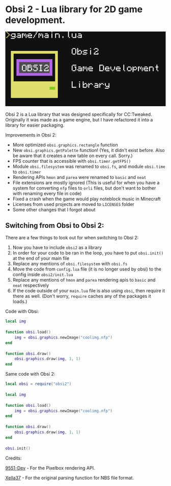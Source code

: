 # Obsi 2 - Lua library for 2D game development.

![Obsi 2 logo](logo.png)

Obsi 2 is a Lua library that was designed specifically for CC:Tweaked. Originally it was made as a game engine, but I have refactored it into a library for easier packaging.

Improvements in Obsi 2:
* More optimized `obsi.graphics.rectangle` function
* New `obsi.graphics.getPalette` function! (Yes, it didn't exist before. Also be aware that it creates a new table on every call. Sorry.)
* FPS counter that is accessible with `obsi.timer.getFPS()`
* Module `obsi.filesystem` was renamed to `obsi.fs`, and module `obsi.time` to `obsi.timer`
* Rendering APIs `hmon` and `parea` were renamed to `basic` and `neat`
* File extensions are mostly ignored (This is useful for when you have a system for converting `nfp` files to `orli` files, but don't want to bother with renaming every file in code)
* Fixed a crash when the game would play noteblock music in Minecraft
* Licenses from used projects are moved to `LICENSES` folder
* Some other changes that I forgot about

## Switching from Obsi to Obsi 2:
There are a few things to look out for when switching to Obsi 2:

1. Now you have to include `obsi2` as a library
2. In order for your code to be ran in the loop, you have to put `obsi.init()` at the end of your main file
3. Replace any mentions of `obsi.filesystem` with `obsi.fs`
4. Move the code from `config.lua` file (it is no longer used by obsi) to the config inside `obsi2/init.lua`
5. Replace any mentions of `hmon` and `parea` rendering apis to `basic` and `neat` respectively
6. If the code outside of your `main.lua` file is also using `obsi`, then require it there as well. (Don't worry, `require` caches any of the packages it loads.)

Code with Obsi:
```lua
local img

function obsi.load()
	img = obsi.graphics.newImage("coolimg.nfp")
end

function obsi.draw()
	obsi.graphics.draw(img, 1, 1)
end
```

Same code with Obsi 2:
```lua
local obsi = require("obsi2")

local img

function obsi.load()
	img = obsi.graphics.newImage("coolimg.nfp")
end

function obsi.draw()
	obsi.graphics.draw(img, 1, 1)
end

obsi.init()
```

Credits:

[9551-Dev](https://github.com/9551-Dev) - For the Pixelbox rendering API.

[Xella37](https://github.com/Xella37) - For the original parsing function for NBS file format.